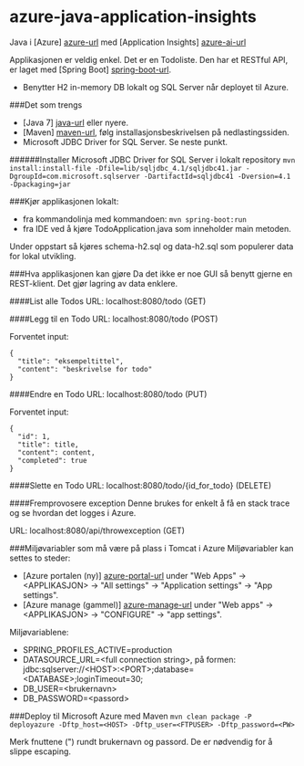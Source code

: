 # azure-java-application-insights
Java i [Azure] [azure-url] med [Application Insights] [azure-ai-url]

Applikasjonen er veldig enkel. Det er en Todoliste. Den har et RESTful API, er laget med [Spring Boot] [spring-boot-url].

- Benytter H2 in-memory DB lokalt og SQL Server når deployet til Azure.

###Det som trengs
- [Java 7] [java-url] eller nyere.
- [Maven] [maven-url], følg installasjonsbeskrivelsen på nedlastingssiden.
- Microsoft JDBC Driver for SQL Server. Se neste punkt.

######Installer Microsoft JDBC Driver for SQL Server i lokalt repository
`mvn install:install-file -Dfile=lib/sqljdbc_4.1/sqljdbc41.jar -DgroupId=com.microsoft.sqlserver -DartifactId=sqljdbc41 -Dversion=4.1 -Dpackaging=jar`

###Kjør applikasjonen lokalt:
- fra kommandolinja med kommandoen: `mvn spring-boot:run`
- fra IDE ved å kjøre TodoApplication.java som inneholder main metoden.

Under oppstart så kjøres schema-h2.sql og data-h2.sql som populerer data for lokal utvikling.

###Hva applikasjonen kan gjøre
Da det ikke er noe GUI så benytt gjerne en REST-klient. Det gjør lagring av data enklere.

####List alle Todos
URL: localhost:8080/todo (GET)

####Legg til en Todo
URL: localhost:8080/todo (POST)

Forventet input:

    {
      "title": "eksempeltittel",
      "content": "beskrivelse for todo"
    }
    
####Endre en Todo
URL: localhost:8080/todo (PUT)

Forventet input:

    {
      "id": 1,
      "title": title,
      "content": content,
      "completed": true
    }

####Slette en Todo
URL: localhost:8080/todo/{id_for_todo} (DELETE)

####Fremprovosere exception
Denne brukes for enkelt å få en stack trace og se hvordan det logges i Azure.

URL: localhost:8080/api/throwexception (GET)

###Miljøvariabler som må være på plass i Tomcat i Azure
Miljøvariabler kan settes to steder:

- [Azure portalen (ny)] [azure-portal-url] under "Web Apps" -> \<APPLIKASJON\> -> "All settings" -> "Application settings" -> "App settings".
- [Azure manage (gammel)] [azure-manage-url] under "Web apps" -> \<APPLIKASJON\> -> "CONFIGURE" -> "app settings".

Miljøvariablene:

- SPRING_PROFILES_ACTIVE=production
- DATASOURCE_URL=\<full connection string\>, på formen: jdbc:sqlserver://\<HOST\>:\<PORT\>;database=\<DATABASE\>;loginTimeout=30;
- DB_USER=\<brukernavn\>
- DB_PASSWORD=\<passord\>

###Deploy til Microsoft Azure‎ med Maven
`mvn clean package -P deployazure -Dftp_host=<HOST> -Dftp_user=<FTPUSER> -Dftp_password=<PW>`

Merk fnuttene (") rundt brukernavn og passord. De er nødvendig for å slippe escaping.

[azure-url]: http://azure.microsoft.com/en-us/
[azure-portal-url]: https://portal.azure.com/
[azure-manage-url]: https://manage.windowsazure.com/
[azure-ai-url]: http://azure.microsoft.com/en-us/services/application-insights/
[java-url]: http://www.oracle.com/technetwork/java/javase/downloads/index.html
[maven-url]: http://maven.apache.org/
[spring-boot-url]: http://projects.spring.io/spring-boot/